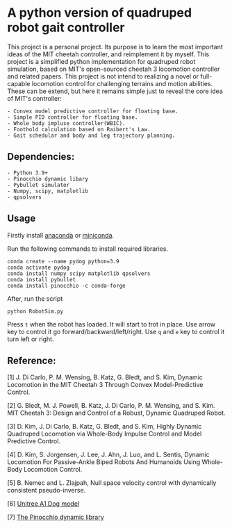 # A python version of quadruped robot gait controller

This project is a personal project. Its purpose is to learn the most important ideas of the MIT cheetah controller, and reimplement it by myself. 
This project is a simplified python implementation for quadruped robot simulation, based on MIT's open-sourced cheetah 3 locomotion controller and related papers. This project is not intend to realizing a novel or full-capable locomotion control for challenging terrains and motion abilities. These can be extend, but here it remains simple just to reveal the core idea of MIT's controller:

    - Convex model predictive controller for floating base. 
    - Simple PID controller for floating base. 
    - Whole body impluse controller(WBIC). 
    - Foothold calculation based on Raibert's Law.
    - Gait schedular and body and leg trajectory planning.

## Dependencies:
    - Python 3.9+
    - Pinocchio dynamic libary
    - Pybullet simulator
    - Numpy, scipy, matplotlib
    - qpsolvers

## Usage

Firstly install [anaconda](https://docs.anaconda.com/anaconda/install/index.html) or [miniconda](https://conda.io/projects/conda/en/latest/user-guide/install/index.html).

Run the following commands to install required libraries.
```
conda create --name pydog python=3.9
conda activate pydog
conda install numpy scipy matplotlib qpsolvers
conda install pybullet
conda install pinocchio -c conda-forge 
``` 
After, run the script
```
python RobotSim.py
```
Press `t` when the robot has loaded. It will start to trot in place. Use arrow key to control it go forward/backward/left/right. Use `q` and `e` key to control it turn left or right.

## Reference:
[1] J. Di Carlo, P. M. Wensing, B. Katz, G. Bledt, and S. Kim, Dynamic Locomotion in the MIT Cheetah 3 Through Convex Model-Predictive Control.

[2] G. Bledt, M. J. Powell, B. Katz,
J. Di Carlo, P. M. Wensing, and S. Kim. MIT Cheetah 3: Design and Control of a Robust, Dynamic Quadruped Robot.

[3] D. Kim, J. Di Carlo, B. Katz, G. Bledt, and S. Kim, Highly Dynamic Quadruped Locomotion via Whole-Body Impulse Control and Model Predictive Control.

[4] D. Kim, S. Jorgensen, J. Lee, J. Ahn, J. Luo, and L. Sentis, Dynamic Locomotion For Passive-Ankle Biped Robots And Humanoids Using Whole-Body Locomotion Control.

[5] B. Nemec and L. Zlajpah, Null space velocity control with dynamically consistent pseudo-inverse.

[6] [Unitree A1 Dog model](https://github.com/unitreerobotics/unitree_pybullet)

[7] [The Pinocchio dynamic library](https://github.com/stack-of-tasks/pinocchio)